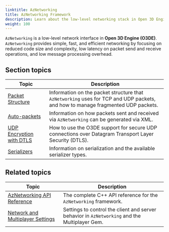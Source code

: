 ```yaml
---
linktitle: AzNetworking
title: AzNetworking Framework
description: Learn about the low-level networking stack in Open 3D Engine (O3DE).
weight: 100
---
```


`AzNetworking` is a low-level network interface in **Open 3D Engine (O3DE)**. `AzNetworking` provides simple, fast, and efficient networking by focusing on reduced code size and complexity, low latency on packet send and receive operations, and low message processing overhead.

## Section topics

| Topic | Description |
|---|---|
| [Packet Structure](./packets) | Information on the packet structure that `AzNetworking` uses for TCP and UDP packets, and how to manage fragmented UDP packets. |
| [Auto-packets](./autopackets) | Information on how packets sent and received via `AzNetworking` can be generated via XML. |
| [UDP Encryption with DTLS](./encryption) | How to use the O3DE support for secure UDP connections over Datagram Transport Layer Security (DTLS). |
| [Serializers](./serializers) | Information on serialization and the available serializer types. |

## Related topics

| Topic | Description |
|---|---|
| [AzNetworking API Reference](/docs/api/frameworks/aznetworking/annotated.html) | The complete C++ API reference for the `AzNetworking` framework. |
| [Network and Multiplayer Settings](../settings) | Settings to control the client and server behavior in `AzNetworking` and the Multiplayer Gem. |
